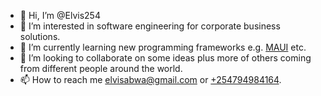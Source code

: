 - 👋 Hi, I’m @Elvis254
- 👀 I’m interested in software engineering for corporate business solutions.
- 🌱 I’m currently learning new programming frameworks e.g. [MAUI](https://dotnet.microsoft.com/en-us/apps/maui) etc.
- 💞️ I’m looking to collaborate on some ideas plus more of others coming from different people around the world.
- 📫 How to reach me [elvisabwa@gmail.com](mailto:elvisabwa@gmail.com) or [+254794984164](tel:+254794984164).

<!---
Elvis254/Elvis254 is a ✨ special ✨ repository because its `README.md` (this file) appears on your GitHub profile.
You can click the Preview link to take a look at your changes.
--->
